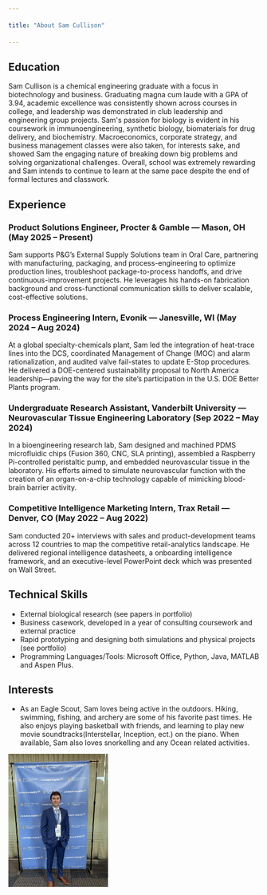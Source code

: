 ```yaml
---

title: "About Sam Cullison"

---
```


## Education

Sam Cullison is a chemical engineering graduate with a focus in biotechnology and business. Graduating magna cum laude with a GPA of 3.94, academic excellence was consistently shown across courses in college, and leadership was demonstrated in club leadership and engineering group projects. Sam's passion for biology is evident in his coursework in immunoengineering, synthetic biology, biomaterials for drug delivery, and biochemistry. Macroeconomics, corporate strategy, and business management classes were also taken, for interests sake, and showed Sam the engaging nature of breaking down big problems and solving organizational challenges. Overall, school was extremely rewarding and Sam intends to continue to learn at the same pace despite the end of formal lectures and classwork.

## Experience 

### Product Solutions Engineer, Procter & Gamble — Mason, OH (May 2025 – Present)
Sam supports P&G’s External Supply Solutions team in Oral Care, partnering with manufacturing, packaging, and process-engineering to optimize production lines, troubleshoot package-to-process handoffs, and drive continuous-improvement projects. He leverages his hands-on fabrication background and cross-functional communication skills to deliver scalable, cost-effective solutions.

### Process Engineering Intern, Evonik — Janesville, WI (May 2024 – Aug 2024)
At a global specialty-chemicals plant, Sam led the integration of heat-trace lines into the DCS, coordinated Management of Change (MOC) and alarm rationalization, and audited valve fail-states to update E-Stop procedures. He delivered a DOE-centered sustainability proposal to North America leadership—paving the way for the site’s participation in the U.S. DOE Better Plants program.

### Undergraduate Research Assistant, Vanderbilt University — Neurovascular Tissue Engineering Laboratory (Sep 2022 – May 2024)
In a bioengineering research lab, Sam designed and machined PDMS microfluidic chips (Fusion 360, CNC, SLA printing), assembled a Raspberry Pi-controlled peristaltic pump, and embedded neurovascular tissue in the laboratory. His efforts aimed to simulate neurovascular function with the creation of an organ-on-a-chip
technology capable of mimicking blood-brain barrier activity. 

### Competitive Intelligence Marketing Intern, Trax Retail — Denver, CO (May 2022 – Aug 2022)
Sam conducted 20+ interviews with sales and product-development teams across 12 countries to map the competitive retail-analytics landscape. He delivered regional intelligence datasheets, a onboarding intelligence framework, and an executive-level PowerPoint deck which was presented on Wall Street.

## Technical Skills

* External biological research (see papers in portfolio)
* Business casework, developed in a year of consulting coursework and external practice
* Rapid prototyping and designing both simulations and physical projects (see portfolio)
* Programming Languages/Tools: Microsoft Office, Python, Java, MATLAB and Aspen Plus.

## Interests
 
* As an Eagle Scout, Sam loves being active in the outdoors. Hiking, swimming, fishing, and archery are some of his favorite past times. He also enjoys playing basketball with friends, and learning to play new movie soundtracks(Interstellar, Inception, ect.) on the piano. When available, Sam also loves snorkelling and any Ocean related activities. 

<img src="/assets/img/Indv Lockheed Photo.jpg" alt="Sam Cullison" style="width:200px;"/>
